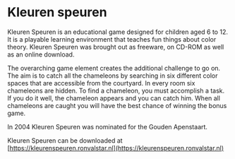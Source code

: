 <!--
  id: 2253
  slug: kleuren-speuren
  type: fortpolio
  excerpt: Kleuren Speuren is an educational game designed for children aged 6 to 12. I was involved in the entire process from concept to development. My main job was doing all the illustrations and the programming.
  excerptNl: Kleuren Speuren is een educatief spel voor kinderen van 6 tot 12 jaar. Ik was betrokken bij het hele proces van concept tot ontwikkeling.
Mijn belangrijkste taak was het maken van alle illustraties en het programmeren van het spel.
  categories: game, illustration, graphic design, UX
  tags: graphic design, illustration, UX, game, Director, Lingo, concept
  clients: Sikkens Foundation
  collaboration: Shapers, Lea Jurida, Centraal Museum
  prizes: 
  thumbnail: kleurenspeuren2.jpg
  image: kleurenspeuren2.jpg
  images: kleurenspeuren5.jpg, kleurenspeuren.jpg, kleurenspeuren0.jpg, kleurenspeuren1.jpg, kleurenspeuren2.jpg, kleurenspeuren3.jpg, kleurenspeuren4.jpg
  inCv: true
  inPortfolio: true
  dateFrom: 2002-01-01
  dateTo: 2003-01-01
-->

# Kleuren speuren

Kleuren Speuren is an educational game designed for children aged 6 to 12.
It is a playable learning environment that teaches fun things about color theory.
Kleuren Speuren was brought out as freeware, on CD-ROM as well as an online download.

The overarching game element creates the additional challenge to go on. The aim is to catch all the chameleons by searching in six different color spaces that are accessible from the courtyard. In every room six chameleons are hidden. To find a chameleon, you must accomplish a task. If you do it well, the chameleon appears and you can catch him. When all chameleons are caught you will have the best chance of winning the bonus game. 

In 2004 Kleuren Speuren was nominated for the Gouden Apenstaart.

Kleuren Speuren can be downloaded at  [https://kleurenspeuren.ronvalstar.nl](https://kleurenspeuren.ronvalstar.nl)
